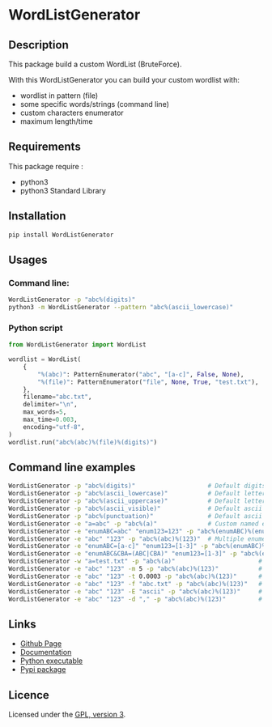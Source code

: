 # WordListGenerator

## Description
This package build a custom WordList (BruteForce).

With this WordListGenerator you can build your custom wordlist with:
 - wordlist in pattern (file)
 - some specific words/strings (command line)
 - custom characters enumerator
 - maximum length/time

## Requirements
This package require :
 - python3
 - python3 Standard Library

## Installation
```bash
pip install WordListGenerator
```

## Usages

### Command line:
```bash
WordListGenerator -p "abc%(digits)"
python3 -m WordListGenerator --pattern "abc%(ascii_lowercase)"
```

### Python script
```python
from WordListGenerator import WordList

wordlist = WordList(
    {
        "%(abc)": PatternEnumerator("abc", "[a-c]", False, None),
        "%(file)": PatternEnumerator("file", None, True, "test.txt"),
    },
    filename="abc.txt",
    delimiter="\n",
    max_words=5,
    max_time=0.003,
    encoding="utf-8",
)
wordlist.run("abc%(abc)%(file)%(digits)")
```

## Command line examples

```bash
WordListGenerator -p "abc%(digits)"                    # Default digits enumerator
WordListGenerator -p "abc%(ascii_lowercase)"           # Default letters (lower) enumerator
WordListGenerator -p "abc%(ascii_uppercase)"           # Default letters (upper) enumerator
WordListGenerator -p "abc%(ascii_visible)"             # Default ascii enumerator
WordListGenerator -p "abc%(punctuation)"               # Default ascii punctuation enumerator
WordListGenerator -e "a=abc" -p "abc%(a)"              # Custom named enumerator (enumerate on "a", "b" and "c") (name: "a")
WordListGenerator -e "enumABC=abc" "enum123=123" -p "abc%(enumABC)%(enum123)" # Multiple named enumerators
WordListGenerator -e "abc" "123" -p "abc%(abc)%(123)"  # Multiple enumerator (not named)
WordListGenerator -e "enumABC=[a-c]" "enum123=[1-3]" -p "abc%(enumABC)%(enum123)" # Using character pattern for enumerator ("[1-3]" = "1", "2" and "3"; "[a-c]" = "a", "b" and "c")
WordListGenerator -e "enumABC&CBA=(ABC|CBA)" "enum123=[1-3]" -p "abc%(enumABC&CBA)%(enum123)" # Using word pattern for enumerator ("(ABC|CBA)" = "ABC" and "CBA")
WordListGenerator -w "a=test.txt" -p "abc%(a)"                       # Using named wordlist
WordListGenerator -e "abc" "123" -m 5 -p "abc%(abc)%(123)"           # Using max length
WordListGenerator -e "abc" "123" -t 0.0003 -p "abc%(abc)%(123)"      # Using max time
WordListGenerator -e "abc" "123" -f "abc.txt" -p "abc%(abc)%(123)"   # Save in file "abc.txt"
WordListGenerator -e "abc" "123" -E "ascii" -p "abc%(abc)%(123)"     # Use ascii encoding
WordListGenerator -e "abc" "123" -d "," -p "abc%(abc)%(123)"         # Use custom delimiter
```

## Links
 - [Github Page](https://github.com/mauricelambert/WordListGenerator/)
 - [Documentation](https://mauricelambert.github.io/info/python/security/WordListGenerator.html)
 - [Python executable](https://mauricelambert.github.io/info/python/security/WordListGenerator.pyz)
 - [Pypi package](https://pypi.org/project/WordListGenerator/)

## Licence
Licensed under the [GPL, version 3](https://www.gnu.org/licenses/).
